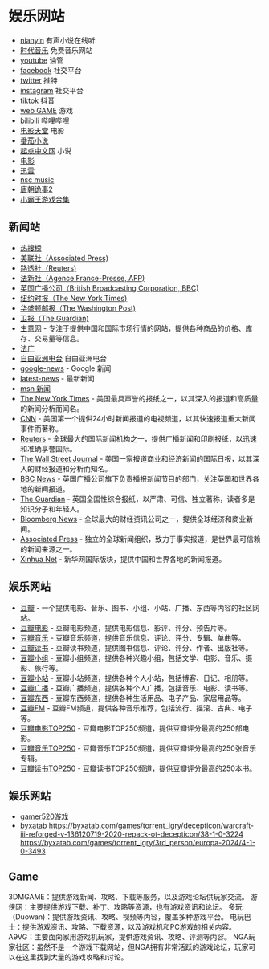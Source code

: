 # 娱乐网站
- [nianyin](https://www.nianyin.com/) 有声小说在线听
- [时代音乐](http://www.78497.com/)  免费音乐网站
- [youtube](https://www.youtube.com)  油管
- [facebook](https://www.facebook.com/)  社交平台
- [twitter](https://twitter.com/)  推特
- [instagram](https://www.instagram.com/)  社交平台
- [tiktok](https://www.tiktok.com/)  抖音
- [web GAME](https://itch.io/)  游戏
- [bilibili](https://www.bilibili.com/)  哔哩哔哩
- [电影天堂](https://www.dygod.net//)  电影
- [番茄小说](https://fanqienovel.com/) 
- [起点中文网](https://www.qidian.com/)  小说
- [电影](https://xunlei8.top/movie/32309352.html)
- [迅雷]( https://xunlei8.top/) 
- [nsc music](https://ncs.io/artists)
- [唐朝诡事2](https://www.4kvm.pro/seasons/tacguyishil)
- [小霸王游戏合集]()

## 新闻站
- [热搜榜](https://www.rebang.today/) 
- [美联社（Associated Press)](http://www.ap.org/)
- [路透社（Reuters)](https://www.reuters.com/)
- [法新社（Agence France-Presse, AFP)](http://www.afp.com/)
- [英国广播公司（British Broadcasting Corporation, BBC)](https://www.bbc.com/)
- [纽约时报（The New York Times)](https://www.nytimes.com/)
- [华盛顿邮报（The Washington Post)](https://www.washingtonpost.com/)
- [卫报（The Guardian)](https://www.theguardian.com/)
- [生意网](https://www.100ppi.com/ppi/)  - 专注于提供中国和国际市场行情的网站，提供各种商品的价格、库存、交易量等信息。
- [法广](https://www.rfi.fr/cn/)
- [自由亚洲电台](https://www.rfa.org/) 自由亚洲电台
- [google-news](https://news.google.com/home?hl=zh-CN&gl=CN&ceid=CN:zh-Hans) - Google 新闻
- [latest-news](https://therealnews.com/latest-news) - 最新新闻
- [msn 新闻](https://www.msn.cn/zh-cn)
- [The New York Times](https://www.nytimes.com) - 美国最具声誉的报纸之一，以其深入的报道和高质量的新闻分析而闻名。
- [CNN](https://www.cnn.com) - 美国第一个提供24小时新闻报道的电视频道，以其快速报道重大新闻事件而著称。
- [Reuters](https://www.reuters.com) - 全球最大的国际新闻机构之一，提供广播新闻和印刷报纸，以迅速和准确享誉国际。
- [The Wall Street Journal](https://www.wsj.com) - 美国一家报道商业和经济新闻的国际日报，以其深入的财经报道和分析而知名。
- [BBC News](http://www.bbc.com/news) - 英国广播公司旗下负责播报新闻节目的部门，关注英国和世界各地的新闻报道。
- [The Guardian](https://www.theguardian.com) - 英国全国性综合报纸，以严肃、可信、独立著称，读者多是知识分子和年轻人。
- [Bloomberg News](https://www.bloomberg.com) - 全球最大的财经资讯公司之一，提供全球经济和商业新闻。
- [Associated Press](https://apnews.com) - 独立的全球新闻组织，致力于事实报道，是世界最可信赖的新闻来源之一。
- [Xinhua Net](http://www.xinhuanet.com/world/) - 新华网国际版块，提供中国和世界各地的新闻报道。

## 娱乐网站
- [豆瓣](https://www.douban.com/) - 一个提供电影、音乐、图书、小组、小站、广播、东西等内容的社区网站。
- [豆瓣电影](https://movie.douban.com/) - 豆瓣电影频道，提供电影信息、影评、评分、预告片等。
- [豆瓣音乐](https://music.douban.com/) - 豆瓣音乐频道，提供音乐信息、评论、评分、专辑、单曲等。
- [豆瓣读书](https://book.douban.com/) - 豆瓣读书频道，提供图书信息、评论、评分、作者、出版社等。
- [豆瓣小组](https://www.douban.com/group/) - 豆瓣小组频道，提供各种兴趣小组，包括文学、电影、音乐、摄影、旅行等。
- [豆瓣小站](https://www.douban.com/site/) - 豆瓣小站频道，提供各种个人小站，包括博客、日记、相册等。
- [豆瓣广播](https://www.douban.com/people/) - 豆瓣广播频道，提供各种个人广播，包括音乐、电影、读书等。
- [豆瓣东西](https://www.douban.com/doulist/4253/) - 豆瓣东西频道，提供各种生活用品、电子产品、家居用品等。
- [豆瓣FM](https://douban.fm/) - 豆瓣FM频道，提供各种音乐推荐，包括流行、摇滚、古典、电子等。
- [豆瓣电影TOP250](https://movie.douban.com/top250) - 豆瓣电影TOP250频道，提供豆瓣评分最高的250部电影。
- [豆瓣音乐TOP250](https://music.douban.com/top250) - 豆瓣音乐TOP250频道，提供豆瓣评分最高的250张音乐专辑。
- [豆瓣读书TOP250](https://book.douban.com/top250) - 豆瓣读书TOP250频道，提供豆瓣评分最高的250本书。

## 娱乐网站
- [gamer520游戏](https://www.gamer520.com/switchyouxi)
- [byxatab](https://byxatab.com/)
https://byxatab.com/games/torrent_igry/decepticon/warcraft-iii-reforged-v-136120719-2020-repack-ot-decepticon/38-1-0-3224
https://byxatab.com/games/torrent_igry/3rd_person/europa-2024/4-1-0-3493

## Game
3DMGAME：提供游戏新闻、攻略、下载等服务，以及游戏论坛供玩家交流。
游侠网：主要提供游戏下载、补丁、攻略等资源，也有游戏资讯和论坛。
多玩（Duowan)：提供游戏资讯、攻略、视频等内容，覆盖多种游戏平台。
电玩巴士：提供游戏资讯、攻略、下载资源，以及游戏机和PC游戏的相关内容。
A9VG：主要面向家用游戏机玩家，提供游戏资讯、攻略、评测等内容。
NGA玩家社区：虽然不是一个游戏下载网站，但NGA拥有非常活跃的游戏论坛，玩家可以在这里找到大量的游戏攻略和讨论。
